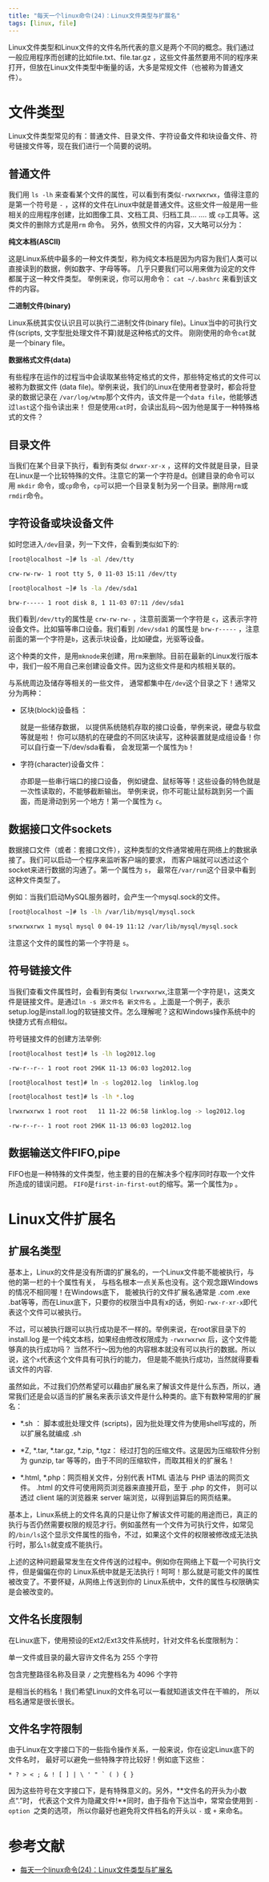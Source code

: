 ```yaml
---
title: "每天一个linux命令(24)：Linux文件类型与扩展名"
tags: [linux, file]
---
```


Linux文件类型和Linux文件的文件名所代表的意义是两个不同的概念。我们通过一般应用程序而创建的比如file.txt、file.tar.gz ，这些文件虽然要用不同的程序来打开，但放在Linux文件类型中衡量的话，大多是常规文件（也被称为普通文件）。

# 文件类型

Linux文件类型常见的有：普通文件、目录文件、字符设备文件和块设备文件、符号链接文件等，现在我们进行一个简要的说明。

## 普通文件 

我们用 `ls -lh` 来查看某个文件的属性，可以看到有类似`-rwxrwxrwx`，值得注意的是第一个符号是 `-` ，这样的文件在Linux中就是普通文件。这些文件一般是用一些相关的应用程序创建，比如图像工具、文档工具、归档工具... .... 或 `cp`工具等。这类文件的删除方式是用`rm` 命令。 另外，依照文件的内容，又大略可以分为：

**纯文本档(ASCII)**

这是Linux系统中最多的一种文件类型，称为纯文本档是因为内容为我们人类可以直接读到的数据，例如数字、字母等等。 几乎只要我们可以用来做为设定的文件都属于这一种文件类型。 举例来说，你可以用命令： `cat ~/.bashrc` 来看到该文件的内容。

**二进制文件(binary)**

Linux系统其实仅认识且可以执行二进制文件(binary file)。Linux当中的可执行文件(scripts, 文字型批处理文件不算)就是这种格式的文件。 刚刚使用的命令`cat`就是一个binary file。

**数据格式文件(data)** 

有些程序在运作的过程当中会读取某些特定格式的文件，那些特定格式的文件可以被称为数据文件 (data file)。举例来说，我们的Linux在使用者登录时，都会将登录的数据记录在 `/var/log/wtmp`那个文件内，该文件是一个`data file`，他能够透过`last`这个指令读出来！ 但是使用`cat`时，会读出乱码～因为他是属于一种特殊格式的文件？

## 目录文件

当我们在某个目录下执行，看到有类似 `drwxr-xr-x` ，这样的文件就是目录，目录在Linux是一个比较特殊的文件。注意它的第一个字符是d。创建目录的命令可以用 `mkdir` 命令，或`cp`命令，`cp`可以把一个目录复制为另一个目录。删除用`rm`或`rmdir`命令。 

## 字符设备或块设备文件 

如时您进入`/dev`目录，列一下文件，会看到类似如下的:
```sh
[root@localhost ~]# ls -al /dev/tty

crw-rw-rw- 1 root tty 5, 0 11-03 15:11 /dev/tty

[root@localhost ~]# ls -la /dev/sda1

brw-r----- 1 root disk 8, 1 11-03 07:11 /dev/sda1
```
我们看到`/dev/tty`的属性是 `crw-rw-rw-` ，注意前面第一个字符是 `c`，这表示字符设备文件。比如猫等串口设备。我们看到 `/dev/sda1` 的属性是 `brw-r-----` ，注意前面的第一个字符是`b`，这表示块设备，比如硬盘，光驱等设备。

这个种类的文件，是用`mknode`来创建，用`rm`来删除。目前在最新的Linux发行版本中，我们一般不用自己来创建设备文件。因为这些文件是和内核相关联的。

与系统周边及储存等相关的一些文件， 通常都集中在`/dev`这个目录之下！通常又分为两种：

- 区块(block)设备档 ：

  就是一些储存数据， 以提供系统随机存取的接口设备，举例来说，硬盘与软盘等就是啦！ 你可以随机的在硬盘的不同区块读写，这种装置就是成组设备！你可以自行查一下/dev/sda看看， 会发现第一个属性为`b`！

- 字符(character)设备文件：

  亦即是一些串行端口的接口设备， 例如键盘、鼠标等等！这些设备的特色就是一次性读取的，不能够截断输出。 举例来说，你不可能让鼠标跳到另一个画面，而是滑动到另一个地方！第一个属性为 `c`。

## 数据接口文件sockets

数据接口文件（或者：套接口文件），这种类型的文件通常被用在网络上的数据承接了。我们可以启动一个程序来监听客户端的要求， 而客户端就可以透过这个socket来进行数据的沟通了。第一个属性为 `s`， 最常在`/var/run`这个目录中看到这种文件类型了。

例如：当我们启动MySQL服务器时，会产生一个mysql.sock的文件。
```sh
[root@localhost ~]# ls -lh /var/lib/mysql/mysql.sock 

srwxrwxrwx 1 mysql mysql 0 04-19 11:12 /var/lib/mysql/mysql.sock
```
注意这个文件的属性的第一个字符是 `s`。

## 符号链接文件

当我们查看文件属性时，会看到有类似 `lrwxrwxrwx`,注意第一个字符是`l`，这类文件是链接文件。是通过`ln -s 源文件名 新文件名` 。上面是一个例子，表示setup.log是install.log的软链接文件。怎么理解呢？这和Windows操作系统中的快捷方式有点相似。

符号链接文件的创建方法举例:
```sh
[root@localhost test]# ls -lh log2012.log

-rw-r--r-- 1 root root 296K 11-13 06:03 log2012.log

[root@localhost test]# ln -s log2012.log  linklog.log

[root@localhost test]# ls -lh *.log

lrwxrwxrwx 1 root root   11 11-22 06:58 linklog.log -> log2012.log

-rw-r--r-- 1 root root 296K 11-13 06:03 log2012.log
```
## 数据输送文件FIFO,pipe

FIFO也是一种特殊的文件类型，他主要的目的在解决多个程序同时存取一个文件所造成的错误问题。 `FIFO`是`first-in-first-out`的缩写。第一个属性为`p` 。

# Linux文件扩展名

## 扩展名类型

基本上，Linux的文件是没有所谓的扩展名的，一个Linux文件能不能被执行，与他的第一栏的十个属性有关， 与档名根本一点关系也没有。这个观念跟Windows的情况不相同喔！在Windows底下， 能被执行的文件扩展名通常是 .com .exe .bat等等，而在Linux底下，只要你的权限当中具有x的话，例如`-rwx-r-xr-x`即代表这个文件可以被执行。

不过，可以被执行跟可以执行成功是不一样的。举例来说，在root家目录下的install.log 是一个纯文本档，如果经由修改权限成为 `-rwxrwxrwx` 后，这个文件能够真的执行成功吗？ 当然不行～因为他的内容根本就没有可以执行的数据。所以说，这个`x`代表这个文件具有可执行的能力， 但是能不能执行成功，当然就得要看该文件的内容.

虽然如此，不过我们仍然希望可以藉由扩展名来了解该文件是什么东西，所以，通常我们还是会以适当的扩展名来表示该文件是什么种类的。底下有数种常用的扩展名：

- *.sh ： 脚本或批处理文件 (scripts)，因为批处理文件为使用shell写成的，所以扩展名就编成 .sh 

- *Z, *.tar, *.tar.gz, *.zip, *.tgz： 经过打包的压缩文件。这是因为压缩软件分别为 gunzip, tar 等等的，由于不同的压缩软件，而取其相关的扩展名！

- *.html, *.php：网页相关文件，分别代表 HTML 语法与 PHP 语法的网页文件。 .html 的文件可使用网页浏览器来直接开启，至于 .php 的文件， 则可以透过 client 端的浏览器来 server 端浏览，以得到运算后的网页结果。

基本上，Linux系统上的文件名真的只是让你了解该文件可能的用途而已，真正的执行与否仍然需要权限的规范才行。例如虽然有一个文件为可执行文件，如常见的`/bin/ls`这个显示文件属性的指令，不过，如果这个文件的权限被修改成无法执行时，那么`ls`就变成不能执行。

上述的这种问题最常发生在文件传送的过程中。例如你在网络上下载一个可执行文件，但是偏偏在你的 Linux系统中就是无法执行！呵呵！那么就是可能文件的属性被改变了。不要怀疑，从网络上传送到你的 Linux系统中，文件的属性与权限确实是会被改变的。

## 文件名长度限制

在Linux底下，使用预设的Ext2/Ext3文件系统时，针对文件名长度限制为：

单一文件或目录的最大容许文件名为 255 个字符

包含完整路径名称及目录 `/` 之完整档名为 4096 个字符

是相当长的档名！我们希望Linux的文件名可以一看就知道该文件在干嘛的， 所以档名通常是很长很长。

## 文件名字符限制

由于Linux在文字接口下的一些指令操作关系，一般来说，你在设定Linux底下的文件名时， 最好可以避免一些特殊字符比较好！例如底下这些：

```
* ? > < ; & ! [ ] | \ ' " ` ( ) { }
```

因为这些符号在文字接口下，是有特殊意义的。另外，**文件名的开头为小数点“.”时， 代表这个文件为隐藏文件!**同时，由于指令下达当中，常常会使用到 `-option `之类的选项， 所以你最好也避免将文件档名的开头以 `-` 或 `+` 来命名。

# 参考文献
- [每天一个linux命令(24)：Linux文件类型与扩展名](http://www.cnblogs.com/peida/archive/2012/11/22/2781912.html)
